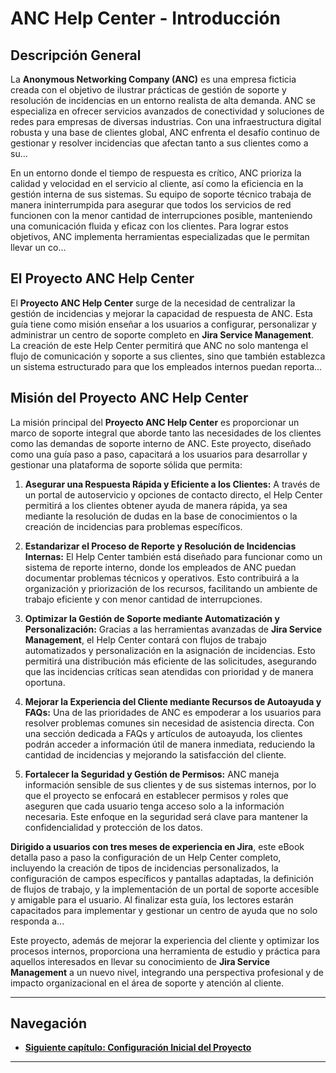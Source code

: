 
# ANC Help Center - Introducción

## Descripción General

La **Anonymous Networking Company (ANC)** es una empresa ficticia creada con el objetivo de ilustrar prácticas de gestión de soporte y resolución de incidencias en un entorno realista de alta demanda. ANC se especializa en ofrecer servicios avanzados de conectividad y soluciones de redes para empresas de diversas industrias. Con una infraestructura digital robusta y una base de clientes global, ANC enfrenta el desafío continuo de gestionar y resolver incidencias que afectan tanto a sus clientes como a su...

En un entorno donde el tiempo de respuesta es crítico, ANC prioriza la calidad y velocidad en el servicio al cliente, así como la eficiencia en la gestión interna de sus sistemas. Su equipo de soporte técnico trabaja de manera ininterrumpida para asegurar que todos los servicios de red funcionen con la menor cantidad de interrupciones posible, manteniendo una comunicación fluida y eficaz con los clientes. Para lograr estos objetivos, ANC implementa herramientas especializadas que le permitan llevar un co...

## El Proyecto ANC Help Center

El **Proyecto ANC Help Center** surge de la necesidad de centralizar la gestión de incidencias y mejorar la capacidad de respuesta de ANC. Esta guía tiene como misión enseñar a los usuarios a configurar, personalizar y administrar un centro de soporte completo en **Jira Service Management**. La creación de este Help Center permitirá que ANC no solo mantenga el flujo de comunicación y soporte a sus clientes, sino que también establezca un sistema estructurado para que los empleados internos puedan reporta...

## Misión del Proyecto ANC Help Center

La misión principal del **Proyecto ANC Help Center** es proporcionar un marco de soporte integral que aborde tanto las necesidades de los clientes como las demandas de soporte interno de ANC. Este proyecto, diseñado como una guía paso a paso, capacitará a los usuarios para desarrollar y gestionar una plataforma de soporte sólida que permita:

1. **Asegurar una Respuesta Rápida y Eficiente a los Clientes:** A través de un portal de autoservicio y opciones de contacto directo, el Help Center permitirá a los clientes obtener ayuda de manera rápida, ya sea mediante la resolución de dudas en la base de conocimientos o la creación de incidencias para problemas específicos.

2. **Estandarizar el Proceso de Reporte y Resolución de Incidencias Internas:** El Help Center también está diseñado para funcionar como un sistema de reporte interno, donde los empleados de ANC puedan documentar problemas técnicos y operativos. Esto contribuirá a la organización y priorización de los recursos, facilitando un ambiente de trabajo eficiente y con menor cantidad de interrupciones.

3. **Optimizar la Gestión de Soporte mediante Automatización y Personalización:** Gracias a las herramientas avanzadas de **Jira Service Management**, el Help Center contará con flujos de trabajo automatizados y personalización en la asignación de incidencias. Esto permitirá una distribución más eficiente de las solicitudes, asegurando que las incidencias críticas sean atendidas con prioridad y de manera oportuna.

4. **Mejorar la Experiencia del Cliente mediante Recursos de Autoayuda y FAQs:** Una de las prioridades de ANC es empoderar a los usuarios para resolver problemas comunes sin necesidad de asistencia directa. Con una sección dedicada a FAQs y artículos de autoayuda, los clientes podrán acceder a información útil de manera inmediata, reduciendo la cantidad de incidencias y mejorando la satisfacción del cliente.

5. **Fortalecer la Seguridad y Gestión de Permisos:** ANC maneja información sensible de sus clientes y de sus sistemas internos, por lo que el proyecto se enfocará en establecer permisos y roles que aseguren que cada usuario tenga acceso solo a la información necesaria. Este enfoque en la seguridad será clave para mantener la confidencialidad y protección de los datos.

**Dirigido a usuarios con tres meses de experiencia en Jira**, este eBook detalla paso a paso la configuración de un Help Center completo, incluyendo la creación de tipos de incidencias personalizados, la configuración de campos específicos y pantallas adaptadas, la definición de flujos de trabajo, y la implementación de un portal de soporte accesible y amigable para el usuario. Al finalizar esta guía, los lectores estarán capacitados para implementar y gestionar un centro de ayuda que no solo responda a...

Este proyecto, además de mejorar la experiencia del cliente y optimizar los procesos internos, proporciona una herramienta de estudio y práctica para aquellos interesados en llevar su conocimiento de **Jira Service Management** a un nuevo nivel, integrando una perspectiva profesional y de impacto organizacional en el área de soporte y atención al cliente.

---

## Navegación

- **[Siguiente capítulo: Configuración Inicial del Proyecto](01_ANC_Help_Center_Capitulo_1.md)**

---
